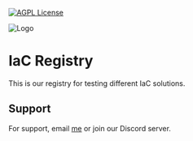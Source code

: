[![AGPL License](https://img.shields.io/badge/license-AGPL-blue.svg)](http://www.gnu.org/licenses/agpl-3.0)


![Logo](https://comeet-euw-app.s3.amazonaws.com/1966/e19647482945616043be876388c2faadc3595069)


# IaC Registry

This is our registry for testing different IaC solutions.


## Support

For support, email [me](hilalh@users.noreply.github.com) or join our Discord server.

